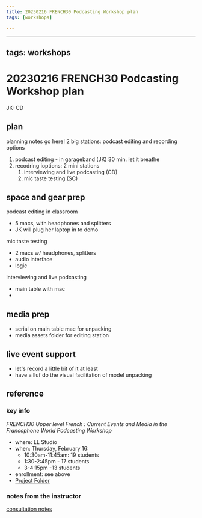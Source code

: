 ```yaml
---
title: 20230216 FRENCH30 Podcasting Workshop plan
tags: [workshops]

---
```


---
tags: workshops
---
# 20230216 FRENCH30 Podcasting Workshop plan
JK+CD
## plan
planning notes go here!
2 big stations: podcast editing and recording options
1. podcast editing - in garageband (JK) 30 min. let it breathe
2. recodring ioptions: 2 mini stations
    1. interviewing and live podcasting (CD)
    2. mic taste testing (SC)
## space and gear prep
podcast editing in classroom
* 5 macs, with headphones and splitters
* JK will plug her laptop in to demo

mic taste testing
* 2 macs w/ headphones, splitters
* audio interface
* logic

interviewing and live podcasting
* main table with mac
* 

## media prep
* serial on main table mac for unpacking
* media assets folder for editing station
## live event support
* let's record a little bit of it at least
* have a lluf do the visual facilitation of model unpacking

## reference
### key info
*FRENCH30 Upper level French : Current Events and Media in the Francophone World Podcasting Workshop*
* where: LL Studio
* when: Thursday, February 16:
    * 10:30am-11:45am: 19 students
    * 1:30-2:45pm - 17 students
    * 3-4:15pm -13 students
* enrollment: see above
* [Project Folder](https://drive.google.com/drive/folders/1DLA-1MXV9Ws18EFsAEQ0CYyghBYC33uA)

### notes from the instructor
[consultation notes](https://docs.google.com/document/d/1CPI2lP5nncj3OMoTRQ-mJZ-mWEwTka2p5niBvFdBCqg/edit#)